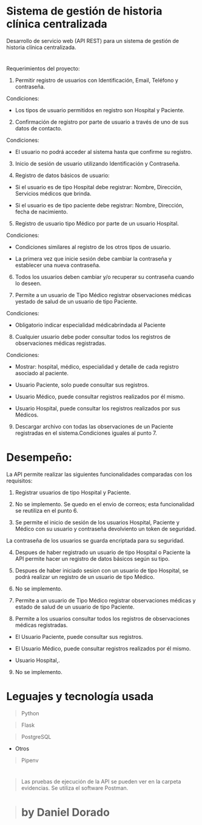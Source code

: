 # Sistema de gestión de historia clínica centralizada

Desarrollo de servicio web (API REST) para un sistema de gestión de historia clínica centralizada.

#
Requerimientos del proyecto:

1. Permitir registro de usuarios con Identificación, Email, Teléfono y contraseña.

Condiciones:

* Los tipos de usuario permitidos en registro son Hospital y Paciente.

2. Confirmación de registro por parte de usuario a través de uno de sus datos de contacto.

Condiciones:

* El usuario no podrá acceder al sistema hasta que confirme su registro.

3. Inicio de sesión de usuario utilizando Identificación y Contraseña.

4. Registro de datos básicos de usuario:

* Si el usuario es de tipo Hospital debe registrar: Nombre, Dirección, Servicios médicos que brinda.

* Si el usuario es de tipo paciente debe registrar: Nombre, Dirección, fecha de nacimiento.

5. Registro de usuario tipo Médico por parte de un usuario Hospital.

Condiciones:

* Condiciones similares al registro de los otros tipos de usuario.

* La primera vez que inicie sesión debe cambiar la contraseña y establecer una nueva contraseña.

6. Todos los usuarios deben cambiar y/o recuperar su contraseña cuando lo deseen.

7. Permite a un usuario de Tipo Médico registrar observaciones médicas yestado de salud de un usuario de tipo Paciente.

Condiciones:

* Obligatorio indicar especialidad médicabrindada al Paciente

8. Cualquier usuario debe poder consultar todos los registros de observaciones médicas registradas. 

Condiciones: 

* Mostrar: hospital, médico, especialidad y detalle de cada registro asociado al paciente.

* Usuario Paciente, solo puede consultar sus registros.

* Usuario Médico, puede consultar registros realizados por él mismo.

* Usuario Hospital, puede consultar los registros realizados por sus Médicos.

9. Descargar archivo con todas las observaciones de un Paciente registradas en el sistema.Condiciones iguales al punto 7.

#
# Desempeño: 

La API permite realizar las siguientes funcionalidades comparadas con los requisitos: 

1. Registrar usuarios de tipo Hospital y Paciente.

2. No se implemento. Se quedo en el envio de correos; esta funcionalidad se reutiliza en el punto 6.

3. Se permite el inicio de sesión de los usuarios Hospital, Paciente y Médico con su usuario y contraseña devolviento un token de seguridad.

La contraseña de los usuarios se guarda encriptada para su seguridad.

4. Despues de haber registrado un usuario de tipo Hospital o Paciente la API permite hacer un registro de datos básicos según su tipo.

5. Despues de haber iniciado sesion con un usuario de tipo Hospital, se podrá realizar un registro de un usuario de tipo Médico.

6. No se implemento.

7. Permite a un usuario de Tipo Médico registrar observaciones médicas y estado de salud de un usuario de tipo Paciente.

8. Permite a los usuarios consultar todos los registros de observaciones médicas registradas. 

* El Usuario Paciente,  puede consultar sus registros.

* El Usuario Médico, puede consultar registros realizados por él mismo.

* Usuario Hospital,.

9. No se implemento.

# 
# Leguajes y tecnología usada

> Python 

> Flask

>PostgreSQL

* Otros 

>Pipenv

#

> Las pruebas de ejecución de la API se pueden ver en la carpeta evidencias. Se utiliza el software Postman.


> # by Daniel Dorado


